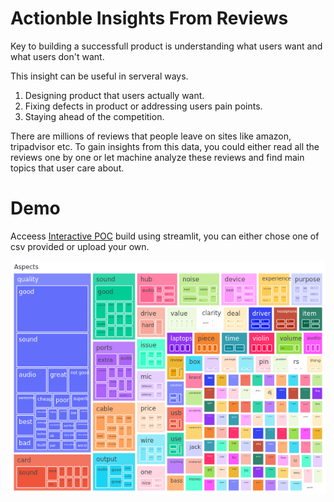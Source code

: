 # Actionble Insights From Reviews

Key to building a successfull product is understanding what users want and what users don't want.

This insight can be useful in serveral ways.
1. Designing product that users actually want.
2. Fixing defects in product or addressing users pain points.
3. Staying ahead of the competition.

There are millions of reviews that people leave on sites like amazon, tripadvisor etc. To gain insights from this data, you could either read all the reviews one by one or let machine analyze these reviews and find main topics that user care about.

# Demo

Acceess [Interactive POC](https://huggingface.co/spaces/breathingcyborg/reviews-actionable-insights) build using streamlit, you can either chose one of csv provided or upload your own.

[![Aspect Opinion Treemap](images/treemap.png)](https://huggingface.co/spaces/breathingcyborg/reviews-actionable-insights)